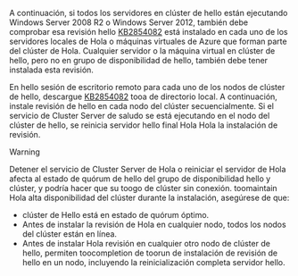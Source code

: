 A continuación, si todos los servidores en clúster de hello están ejecutando Windows Server 2008 R2 o Windows Server 2012, también debe comprobar esa revisión hello [KB2854082](http://support.microsoft.com/kb/2854082) está instalado en cada uno de los servidores locales de Hola o máquinas virtuales de Azure que forman parte del clúster de Hola. Cualquier servidor o la máquina virtual en clúster de hello, pero no en grupo de disponibilidad de hello, también debe tener instalada esta revisión.

En hello sesión de escritorio remoto para cada uno de los nodos de clúster de hello, descargue [KB2854082](http://support.microsoft.com/kb/2854082) tooa de directorio local. A continuación, instale revisión de hello en cada nodo del clúster secuencialmente. Si el servicio de Cluster Server de saludo se está ejecutando en el nodo del clúster de hello, se reinicia servidor hello final Hola Hola la instalación de revisión.

> [!WARNING]
> Detener el servicio de Cluster Server de Hola o reiniciar el servidor de Hola afecta al estado de quórum de hello del grupo de disponibilidad hello y clúster, y podría hacer que su toogo de clúster sin conexión. toomaintain Hola alta disponibilidad del clúster durante la instalación, asegúrese de que:
> 
> * clúster de Hello está en estado de quórum óptimo. 
> * Antes de instalar la revisión de Hola en cualquier nodo, todos los nodos del clúster están en línea.
> * Antes de instalar Hola revisión en cualquier otro nodo de clúster de hello, permiten toocompletion de toorun de instalación de revisión de hello en un nodo, incluyendo la reinicialización completa servidor hello.
> 
> 

